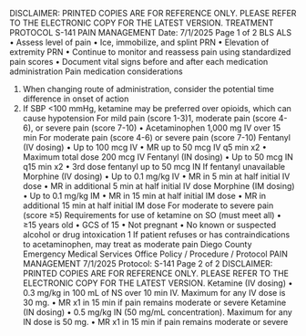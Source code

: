 DISCLAIMER: PRINTED COPIES ARE FOR REFERENCE ONLY. PLEASE REFER TO THE ELECTRONIC COPY FOR THE LATEST VERSION.
TREATMENT PROTOCOL S-141
PAIN MANAGEMENT
Date: 7/1/2025 Page 1 of 2
BLS ALS
• Assess level of pain
• Ice, immobilize, and splint PRN
• Elevation of extremity PRN
• Continue to monitor and reassess pain using
standardized pain scores
• Document vital signs before and after each medication
administration
Pain medication considerations
1. When changing route of administration, consider the
potential time difference in onset of action
2. If SBP <100 mmHg, ketamine may be preferred over
opioids, which can cause hypotension
For mild pain (score 1-3)1, moderate pain (score 4-6), or
severe pain (score 7-10)
• Acetaminophen 1,000 mg IV over 15 min
For moderate pain (score 4-6) or severe pain (score 7-10)
Fentanyl (IV dosing)
• Up to 100 mcg IV
• MR up to 50 mcg IV q5 min x2
• Maximum total dose 200 mcg IV
Fentanyl (IN dosing)
• Up to 50 mcg IN q15 min x2
• 3rd dose fentanyl up to 50 mcg IN
If fentanyl unavailable
Morphine (IV dosing)
• Up to 0.1 mg/kg IV
• MR in 5 min at half initial IV dose
• MR in additional 5 min at half initial IV dose
Morphine (IM dosing)
• Up to 0.1 mg/kg IM
• MR in 15 min at half initial IM dose
• MR in additional 15 min at half initial IM dose
For moderate to severe pain (score ≥5)
Requirements for use of ketamine on SO (must meet all)
• ≥15 years old
• GCS of 15
• Not pregnant
• No known or suspected alcohol or drug intoxication
1 If patient refuses or has contraindications to acetaminophen, may treat as moderate pain
Diego County Emergency Medical Services Office
Policy / Procedure / Protocol
PAIN MANAGEMENT 7/1/2025
Protocol: S-141 Page 2 of 2
DISCLAIMER: PRINTED COPIES ARE FOR REFERENCE ONLY. PLEASE REFER TO THE ELECTRONIC COPY FOR THE LATEST VERSION.
Ketamine (IV dosing)
• 0.3 mg/kg in 100 mL of NS over 10 min IV. Maximum for
any IV dose is 30 mg.
• MR x1 in 15 min if pain remains moderate or severe
Ketamine (IN dosing)
• 0.5 mg/kg IN (50 mg/mL concentration). Maximum for any
IN dose is 50 mg.
• MR x1 in 15 min if pain remains moderate or severe

